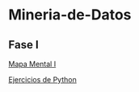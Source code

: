# Mineria-de-Datos
## Fase I
[Mapa Mental I](https://github.com/SergioOviedoMartinez/Mineria-de-datos/blob/main/MapaMental_1_1750532.pdf)

[Ejercicios de Python](https://github.com/SergioOviedoMartinez/Mineria-de-datos/blob/main/Ej_Python_1750532.ipynb)
